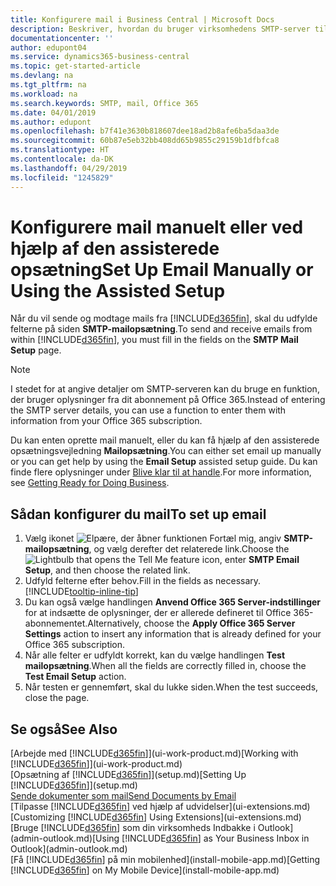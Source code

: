 ```yaml
---
title: Konfigurere mail i Business Central | Microsoft Docs
description: Beskriver, hvordan du bruger virksomhedens SMTP-server til at sende og modtage mails i Business Central eller alternativt kan bruge de mailserverindstillinger, der blev oprettet med Office 365-abonnementet.
documentationcenter: ''
author: edupont04
ms.service: dynamics365-business-central
ms.topic: get-started-article
ms.devlang: na
ms.tgt_pltfrm: na
ms.workload: na
ms.search.keywords: SMTP, mail, Office 365
ms.date: 04/01/2019
ms.author: edupont
ms.openlocfilehash: b7f41e3630b818607dee18ad2b8afe6ba5daa3de
ms.sourcegitcommit: 60b87e5eb32bb408dd65b9855c29159b1dfbfca8
ms.translationtype: HT
ms.contentlocale: da-DK
ms.lasthandoff: 04/29/2019
ms.locfileid: "1245829"
---
```

# <a name="set-up-email-manually-or-using-the-assisted-setup"></a><span data-ttu-id="a059f-103">Konfigurere mail manuelt eller ved hjælp af den assisterede opsætning</span><span class="sxs-lookup"><span data-stu-id="a059f-103">Set Up Email Manually or Using the Assisted Setup</span></span>
<span data-ttu-id="a059f-104">Når du vil sende og modtage mails fra [!INCLUDE[d365fin](includes/d365fin_md.md)], skal du udfylde felterne på siden **SMTP-mailopsætning**.</span><span class="sxs-lookup"><span data-stu-id="a059f-104">To send and receive emails from within [!INCLUDE[d365fin](includes/d365fin_md.md)], you must fill in the fields on the **SMTP Mail Setup** page.</span></span>

> [!NOTE]  
>   <span data-ttu-id="a059f-105">I stedet for at angive detaljer om SMTP-serveren kan du bruge en funktion, der bruger oplysninger fra dit abonnement på Office 365.</span><span class="sxs-lookup"><span data-stu-id="a059f-105">Instead of entering the SMTP server details, you can use a function to enter them with information from your Office 365 subscription.</span></span>

<span data-ttu-id="a059f-106">Du kan enten oprette mail manuelt, eller du kan få hjælp af den assisterede opsætningsvejledning **Mailopsætning**.</span><span class="sxs-lookup"><span data-stu-id="a059f-106">You can either set email up manually or you can get help by using the **Email Setup** assisted setup guide.</span></span> <span data-ttu-id="a059f-107">Du kan finde flere oplysninger under [Blive klar til at handle](ui-get-ready-business.md).</span><span class="sxs-lookup"><span data-stu-id="a059f-107">For more information, see [Getting Ready for Doing Business](ui-get-ready-business.md).</span></span>  

## <a name="to-set-up-email"></a><span data-ttu-id="a059f-108">Sådan konfigurer du mail</span><span class="sxs-lookup"><span data-stu-id="a059f-108">To set up email</span></span>
1. <span data-ttu-id="a059f-109">Vælg ikonet ![Elpære, der åbner funktionen Fortæl mig](media/ui-search/search_small.png "Fortæl mig, hvad du vil foretage dig"), angiv **SMTP-mailopsætning**, og vælg derefter det relaterede link.</span><span class="sxs-lookup"><span data-stu-id="a059f-109">Choose the ![Lightbulb that opens the Tell Me feature](media/ui-search/search_small.png "Tell me what you want to do") icon, enter **SMTP Email Setup**, and then choose the related link.</span></span>
2. <span data-ttu-id="a059f-110">Udfyld felterne efter behov.</span><span class="sxs-lookup"><span data-stu-id="a059f-110">Fill in the fields as necessary.</span></span> [!INCLUDE[tooltip-inline-tip](includes/tooltip-inline-tip_md.md)]
3. <span data-ttu-id="a059f-111">Du kan også vælge handlingen **Anvend Office 365 Server-indstillinger** for at indsætte de oplysninger, der er allerede defineret til Office 365-abonnementet.</span><span class="sxs-lookup"><span data-stu-id="a059f-111">Alternatively, choose the **Apply Office 365 Server Settings** action to insert any information that is already defined for your Office 365 subscription.</span></span>
4. <span data-ttu-id="a059f-112">Når alle felter er udfyldt korrekt, kan du vælge handlingen **Test mailopsætning**.</span><span class="sxs-lookup"><span data-stu-id="a059f-112">When all the fields are correctly filled in, choose the **Test Email Setup** action.</span></span>
5. <span data-ttu-id="a059f-113">Når testen er gennemført, skal du lukke siden.</span><span class="sxs-lookup"><span data-stu-id="a059f-113">When the test succeeds, close the page.</span></span>

## <a name="see-also"></a><span data-ttu-id="a059f-114">Se også</span><span class="sxs-lookup"><span data-stu-id="a059f-114">See Also</span></span>  
<span data-ttu-id="a059f-115">[Arbejde med [!INCLUDE[d365fin](includes/d365fin_md.md)]](ui-work-product.md)</span><span class="sxs-lookup"><span data-stu-id="a059f-115">[Working with [!INCLUDE[d365fin](includes/d365fin_md.md)]](ui-work-product.md)</span></span>  
<span data-ttu-id="a059f-116">[Opsætning af [!INCLUDE[d365fin](includes/d365fin_md.md)]](setup.md)</span><span class="sxs-lookup"><span data-stu-id="a059f-116">[Setting Up [!INCLUDE[d365fin](includes/d365fin_md.md)]](setup.md)</span></span>  
[<span data-ttu-id="a059f-117">Sende dokumenter som mail</span><span class="sxs-lookup"><span data-stu-id="a059f-117">Send Documents by Email</span></span>](ui-how-send-documents-email.md)  
<span data-ttu-id="a059f-118">[Tilpasse [!INCLUDE[d365fin](includes/d365fin_md.md)] ved hjælp af udvidelser](ui-extensions.md)</span><span class="sxs-lookup"><span data-stu-id="a059f-118">[Customizing [!INCLUDE[d365fin](includes/d365fin_md.md)] Using Extensions](ui-extensions.md)</span></span>  
<span data-ttu-id="a059f-119">[Bruge [!INCLUDE[d365fin](includes/d365fin_md.md)] som din virksomheds Indbakke i Outlook](admin-outlook.md)</span><span class="sxs-lookup"><span data-stu-id="a059f-119">[Using [!INCLUDE[d365fin](includes/d365fin_md.md)] as Your Business Inbox in Outlook](admin-outlook.md)</span></span>  
<span data-ttu-id="a059f-120">[Få [!INCLUDE[d365fin](includes/d365fin_md.md)] på min mobilenhed](install-mobile-app.md)</span><span class="sxs-lookup"><span data-stu-id="a059f-120">[Getting [!INCLUDE[d365fin](includes/d365fin_md.md)] on My Mobile Device](install-mobile-app.md)</span></span>
